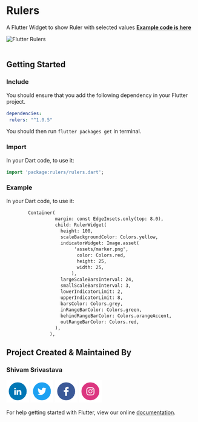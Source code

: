 # Rulers

A Flutter Widget to show Ruler with selected values
<a href="https://github.com/theshivamlko/rulers_flutter_example"><b>Example code is here</b></a>

<img src="https://raw.githubusercontent.com/theshivamlko/rulers_flutter_package/master/rulers.gif" width="220" alt="Flutter Rulers" />
<br/><br/>

## Getting Started
### Include
You should ensure that you add the following dependency in your Flutter project.
```yaml
dependencies:
 rulers: "^1.0.5"
```
You should then run `flutter packages get` in terminal.

### Import
In your Dart code, to use it:
```dart
import 'package:rulers/rulers.dart';
```

### Example
In your Dart code, to use it:
```
        Container(
                  margin: const EdgeInsets.only(top: 8.0),
                  child: RulerWidget(
                    height: 100,
                    scaleBackgroundColor: Colors.yellow,
                    indicatorWidget: Image.asset(
                         'assets/marker.png',
                          color: Colors.red,
                          height: 25,
                          width: 25,
                        ),
                    largeScaleBarsInterval: 24,
                    smallScaleBarsInterval: 3,
                    lowerIndicatorLimit: 2, 
                    upperIndicatorLimit: 8,
                    barsColor: Colors.grey,
                    inRangeBarColor: Colors.green,
                    behindRangeBarColor: Colors.orangeAccent,
                    outRangeBarColor: Colors.red,
                  ),
                ),
```

## Project Created & Maintained By

### Shivam Srivastava
 
<a href="https://linkedin.com/in/theshivamlko"><img src="https://github.com/aritraroy/social-icons/blob/master/linkedin-icon.png?raw=true" width="60"></a>
<a href="https://twitter.com/navokitech"><img src="https://github.com/aritraroy/social-icons/blob/master/twitter-icon.png?raw=true" width="60"></a>
<a href="https://facebook.com/navokitech"><img src="https://github.com/aritraroy/social-icons/blob/master/facebook-icon.png?raw=true" width="60"></a>
<a href="https://instagram.com/navokitech"><img src="https://github.com/aritraroy/social-icons/blob/master/instagram-icon.png?raw=true" width="60"></a>


For help getting started with Flutter, view our online
[documentation](https://flutter.dev/docs/get-started/install).
